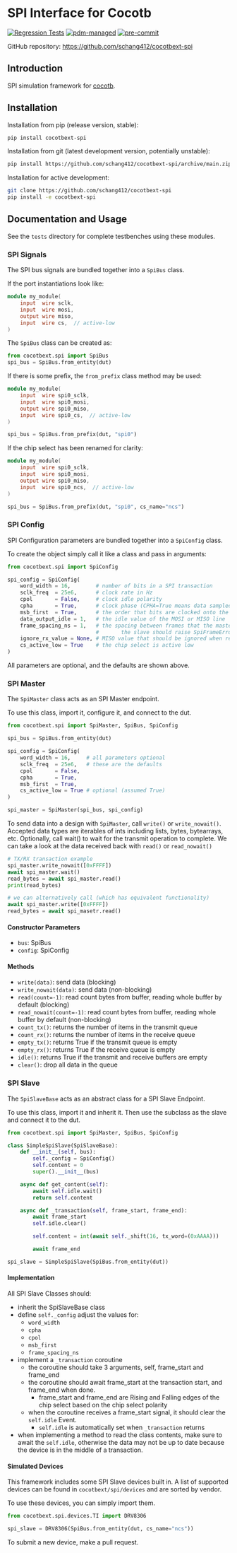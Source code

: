 # SPI Interface for Cocotb

[![Regression Tests](https://github.com/schang412/cocotbext-spi/actions/workflows/regression-tests.yml/badge.svg)](https://github.com/schang412/cocotbext-spi/actions/workflows/regression-tests.yml)
[![pdm-managed](https://img.shields.io/badge/pdm-managed-blueviolet)](https://pdm.fming.dev)
[![pre-commit](https://img.shields.io/badge/pre--commit-enabled-brightgreen?logo=pre-commit)](https://github.com/pre-commit/pre-commit)

GitHub repository: https://github.com/schang412/cocotbext-spi

## Introduction

SPI simulation framework for [cocotb](https://github.com/cocotb/cocotb).

## Installation

Installation from pip (release version, stable):
```bash
pip install cocotbext-spi
```

Installation from git (latest development version, potentially unstable):
```bash
pip install https://github.com/schang412/cocotbext-spi/archive/main.zip
```

Installation for active development:
```bash
git clone https://github.com/schang412/cocotbext-spi
pip install -e cocotbext-spi
```

## Documentation and Usage

See the `tests` directory for complete testbenches using these modules.

### SPI Signals

The SPI bus signals are bundled together into a `SpiBus` class.

If the port instantiations look like:
```verilog
module my_module(
    input  wire sclk, 
    input  wire mosi,
    output wire miso,
    input  wire cs,  // active-low
)
```
The `SpiBus` class can be created as:
```python
from cocotbext.spi import SpiBus
spi_bus = SpiBus.from_entity(dut)
```

If there is some prefix, the `from_prefix` class method may be used:
```verilog
module my_module(
    input  wire spi0_sclk, 
    input  wire spi0_mosi,
    output wire spi0_miso,
    input  wire spi0_cs,  // active-low
)
```
```python
spi_bus = SpiBus.from_prefix(dut, "spi0")
```

If the chip select has been renamed for clarity:
```verilog
module my_module(
    input  wire spi0_sclk, 
    input  wire spi0_mosi,
    output wire spi0_miso,
    input  wire spi0_ncs,  // active-low
)
```
```python
spi_bus = SpiBus.from_prefix(dut, "spi0", cs_name="ncs")
```

### SPI Config

SPI Configuration parameters are bundled together into a `SpiConfig` class.

To create the object simply call it like a class and pass in arguments:
```python
from cocotbext.spi import SpiConfig

spi_config = SpiConfig(
    word_width = 16,        # number of bits in a SPI transaction
    sclk_freq  = 25e6,      # clock rate in Hz
    cpol       = False,     # clock idle polarity
    cpha       = True,      # clock phase (CPHA=True means data sampled on second edge)
    msb_first  = True,      # the order that bits are clocked onto the wire
    data_output_idle = 1,   # the idle value of the MOSI or MISO line
    frame_spacing_ns = 1,   # the spacing between frames that the master waits for or the slave obeys
                            #       the slave should raise SpiFrameError if this is not obeyed.
    ignore_rx_value = None, # MISO value that should be ignored when received
    cs_active_low = True    # the chip select is active low
)
```

All parameters are optional, and the defaults are shown above.

### SPI Master

The `SpiMaster` class acts as an SPI Master endpoint.

To use this class, import it, configure it, and connect to the dut.

```python
from cocotbext.spi import SpiMaster, SpiBus, SpiConfig

spi_bus = SpiBus.from_entity(dut)

spi_config = SpiConfig(
    word_width = 16,     # all parameters optional
    sclk_freq  = 25e6,   # these are the defaults
    cpol       = False,
    cpha       = True,
    msb_first  = True,
    cs_active_low = True # optional (assumed True)
)

spi_master = SpiMaster(spi_bus, spi_config)
```

To send data into a design with `SpiMaster`, call `write()` or `write_nowait()`. Accepted data types are iterables of ints including lists, bytes, bytearrays, etc. Optionally, call wait() to wait for the transmit operation to complete. We can take a look at the data received back with `read()` or `read_nowait()`

```python
# TX/RX transaction example
spi_master.write_nowait([0xFFFF])
await spi_master.wait()
read_bytes = await spi_master.read()
print(read_bytes)

# we can alternatively call (which has equivalent functionality)
await spi_master.write([0xFFFF])
read_bytes = await spi_masetr.read()
```

#### Constructor Parameters
- `bus`: SpiBus
- `config`: SpiConfig

#### Methods
- `write(data)`: send data (blocking)
- `write_nowait(data)`: send data (non-blocking)
- `read(count=-1)`: read count bytes from buffer, reading whole buffer by default (blocking)
- `read_nowait(count=-1)`: read count bytes from buffer, reading whole buffer by default (non-blocking)
- `count_tx()`: returns the number of items in the transmit queue
- `count_rx()`: returns the number of items in the receive queue
- `empty_tx()`: returns True if the transmit queue is empty
- `empty_rx()`: returns True if the receive queue is empty
- `idle()`: returns True if the transmit and receive buffers are empty
- `clear()`: drop all data in the queue

### SPI Slave

The `SpiSlaveBase` acts as an abstract class for a SPI Slave Endpoint.

To use this class, import it and inherit it. Then use the subclass as the slave and connect it to the dut.

```python
from cocotbext.spi import SpiMaster, SpiBus, SpiConfig

class SimpleSpiSlave(SpiSlaveBase):
    def __init__(self, bus):
        self._config = SpiConfig()
        self.content = 0
        super().__init__(bus)

    async def get_content(self):
        await self.idle.wait()
        return self.content

    async def _transaction(self, frame_start, frame_end):
        await frame_start
        self.idle.clear()

        self.content = int(await self._shift(16, tx_word=(0xAAAA)))

        await frame_end

spi_slave = SimpleSpiSlave(SpiBus.from_entity(dut))
```

#### Implementation

All SPI Slave Classes should:
- inherit the SpiSlaveBase class
- define `self._config` adjust the values for:
    - `word_width`
    - `cpha`
    - `cpol`
    - `msb_first`
    - `frame_spacing_ns`
- implement a `_transaction` coroutine
    - the coroutine should take 3 arguments, self, frame_start and frame_end
    - the coroutine should await frame_start at the transaction start, and frame_end when done.
        - frame_start and frame_end are Rising and Falling edges of the chip select based on the chip select polarity
    - when the coroutine receives a frame_start signal, it should clear the `self.idle` Event.
        - `self.idle` is automatically set when `_transaction` returns
- when implementing a method to read the class contents, make sure to await the `self.idle`, otherwise the data may not be up to date because the device is in the middle of a transaction.


#### Simulated Devices

This framework includes some SPI Slave devices built in. A list of supported devices can be found in `cocotbext/spi/devices` and are sorted by vendor.

To use these devices, you can simply import them.

```python
from cocotbext.spi.devices.TI import DRV8306

spi_slave = DRV8306(SpiBus.from_entity(dut, cs_name="ncs"))
```

To submit a new device, make a pull request.

